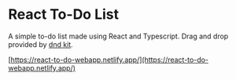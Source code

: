 # React To-Do List

A simple to-do list made using React and Typescript. Drag and drop provided by [dnd kit](https://dndkit.com/).

[https://react-to-do-webapp.netlify.app/](https://react-to-do-webapp.netlify.app/)
